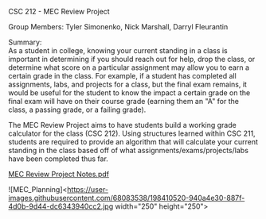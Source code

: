 CSC 212 - MEC Review Project

Group Members: Tyler Simonenko, Nick Marshall, Darryl Fleurantin

Summary: <br>
As a student in college, knowing your current standing in a class is important in determining if you should reach out for
help, drop the class, or determine what score on a particular assignment may allow you to earn a certain grade in the class.
For example, if a student has completed all assignments, labs, and projects for a class, but the final exam remains, it would
be useful for the student to know the impact a certain grade on the final exam will have on their course grade (earning them
an "A" for the class, a passing grade, or a failing grade).

The MEC Review Project aims to have students build a working grade calculator for the class (CSC 212). Using structures
learned within CSC 211, students are required to provide an algorithm that will calculate your current standing in the class
based off of what assignments/exams/projects/labs have been completed thus far.


[MEC Review Project Notes.pdf](https://github.com/TylerSimonenko/CSC_212_Review_Project/files/9883488/MEC.Review.Project.Notes.pdf)


![MEC_Planning]<https://user-images.githubusercontent.com/68083538/198410520-940a4e30-887f-4d0b-9d44-dc6343940cc2.jpg width="250" height="250">
